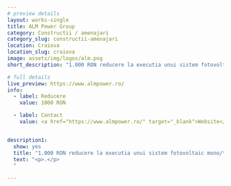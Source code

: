 ```yaml
---
# preview details
layout: works-single
title: ALM Power Group
category: Constructii / amenajari
category_slug: constructii-amenajari
location: Craiova
location_slug: craiova
image: assets/img/logos/alm.png
short_description: "1.000 RON reducere la executia unui sistem fotovoltaic mono/trifazic de maxim 8kw, montat oriunde in Oltenia."

# full details
live_preview: https://www.almpower.ro/
info:
  - label: Reducere
    value: 1000 RON

  - label: Contact
    value: <a href="https://www.almpower.ro/" target="_blank">Website</a>


description1:
  show: yes
  title: "1.000 RON reducere la executia unui sistem fotovoltaic mono/trifazic de maxim 8kw, montat oriunde in Oltenia. "
  text: "<p>.</p>
  "

---
```


